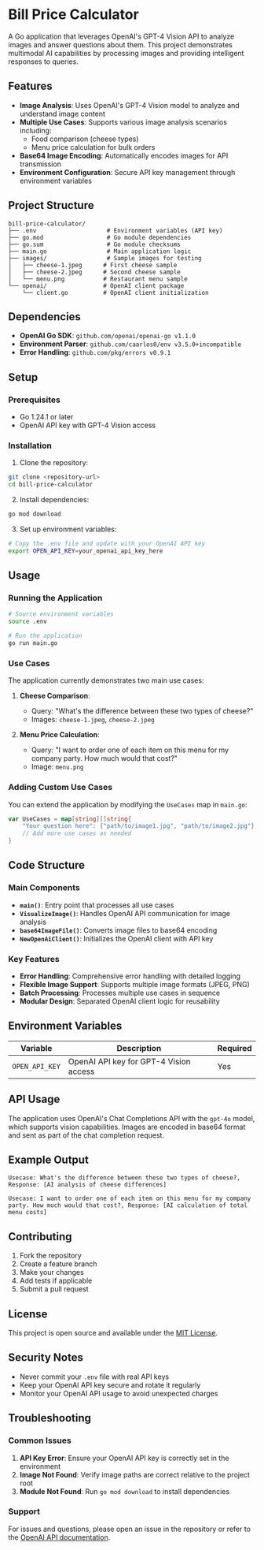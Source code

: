 # Bill Price Calculator

A Go application that leverages OpenAI's GPT-4 Vision API to analyze images and answer questions about them. This project demonstrates multimodal AI capabilities by processing images and providing intelligent responses to queries.

## Features

- **Image Analysis**: Uses OpenAI's GPT-4 Vision model to analyze and understand image content
- **Multiple Use Cases**: Supports various image analysis scenarios including:
  - Food comparison (cheese types)
  - Menu price calculation for bulk orders
- **Base64 Image Encoding**: Automatically encodes images for API transmission
- **Environment Configuration**: Secure API key management through environment variables

## Project Structure

```
bill-price-calculator/
├── .env                    # Environment variables (API key)
├── go.mod                  # Go module dependencies
├── go.sum                  # Go module checksums
├── main.go                 # Main application logic
├── images/                 # Sample images for testing
│   ├── cheese-1.jpeg      # First cheese sample
│   ├── cheese-2.jpeg      # Second cheese sample
│   └── menu.png           # Restaurant menu sample
└── openai/                # OpenAI client package
    └── client.go          # OpenAI client initialization
```

## Dependencies

- **OpenAI Go SDK**: `github.com/openai/openai-go v1.1.0`
- **Environment Parser**: `github.com/caarlos0/env v3.5.0+incompatible`
- **Error Handling**: `github.com/pkg/errors v0.9.1`

## Setup

### Prerequisites

- Go 1.24.1 or later
- OpenAI API key with GPT-4 Vision access

### Installation

1. Clone the repository:
```bash
git clone <repository-url>
cd bill-price-calculator
```

2. Install dependencies:
```bash
go mod download
```

3. Set up environment variables:
```bash
# Copy the .env file and update with your OpenAI API key
export OPEN_API_KEY=your_openai_api_key_here
```

## Usage

### Running the Application

```bash
# Source environment variables
source .env

# Run the application
go run main.go
```

### Use Cases

The application currently demonstrates two main use cases:

1. **Cheese Comparison**: 
   - Query: "What's the difference between these two types of cheese?"
   - Images: `cheese-1.jpeg`, `cheese-2.jpeg`

2. **Menu Price Calculation**:
   - Query: "I want to order one of each item on this menu for my company party. How much would that cost?"
   - Image: `menu.png`

### Adding Custom Use Cases

You can extend the application by modifying the `UseCases` map in `main.go`:

```go
var UseCases = map[string][]string{
    "Your question here": {"path/to/image1.jpg", "path/to/image2.jpg"},
    // Add more use cases as needed
}
```

## Code Structure

### Main Components

- **`main()`**: Entry point that processes all use cases
- **`VisualizeImage()`**: Handles OpenAI API communication for image analysis
- **`base64ImageFile()`**: Converts image files to base64 encoding
- **`NewOpenAiClient()`**: Initializes the OpenAI client with API key

### Key Features

- **Error Handling**: Comprehensive error handling with detailed logging
- **Flexible Image Support**: Supports multiple image formats (JPEG, PNG)
- **Batch Processing**: Processes multiple use cases in sequence
- **Modular Design**: Separated OpenAI client logic for reusability

## Environment Variables

| Variable | Description | Required |
|----------|-------------|----------|
| `OPEN_API_KEY` | OpenAI API key for GPT-4 Vision access | Yes |

## API Usage

The application uses OpenAI's Chat Completions API with the `gpt-4o` model, which supports vision capabilities. Images are encoded in base64 format and sent as part of the chat completion request.

## Example Output

```
Usecase: What's the difference between these two types of cheese?, Response: [AI analysis of cheese differences]

Usecase: I want to order one of each item on this menu for my company party. How much would that cost?, Response: [AI calculation of total menu costs]
```

## Contributing

1. Fork the repository
2. Create a feature branch
3. Make your changes
4. Add tests if applicable
5. Submit a pull request

## License

This project is open source and available under the [MIT License](LICENSE).

## Security Notes

- Never commit your `.env` file with real API keys
- Keep your OpenAI API key secure and rotate it regularly
- Monitor your OpenAI API usage to avoid unexpected charges

## Troubleshooting

### Common Issues

1. **API Key Error**: Ensure your OpenAI API key is correctly set in the environment
2. **Image Not Found**: Verify image paths are correct relative to the project root
3. **Module Not Found**: Run `go mod download` to install dependencies

### Support

For issues and questions, please open an issue in the repository or refer to the [OpenAI API documentation](https://platform.openai.com/docs).

